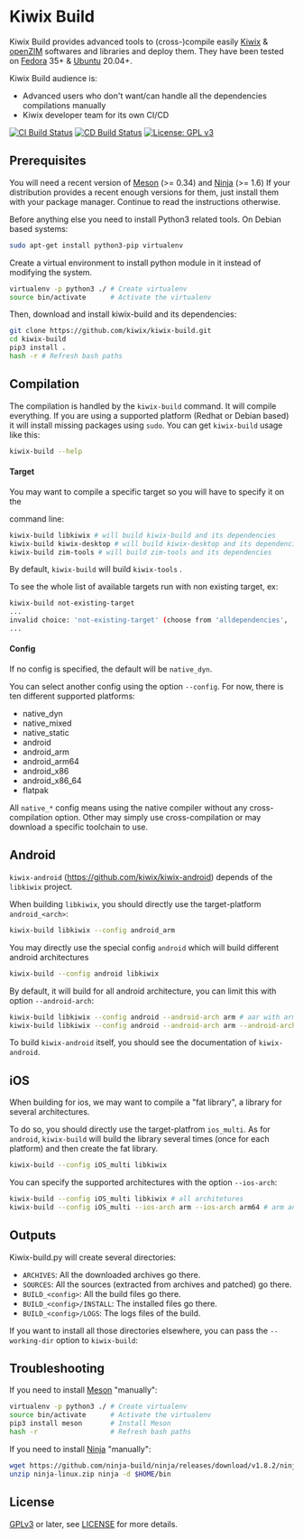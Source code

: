 # Kiwix Build

Kiwix Build provides advanced tools to (cross-)compile easily
[Kiwix](https://kiwix.org) & [openZIM](https://openzim.org) softwares
and libraries and deploy them. They have been tested on
[Fedora](https://getfedora.org) 35+ & [Ubuntu](https://ubuntu.com)
20.04+.

Kiwix Build audience is:
* Advanced users who don't want/can handle all the dependencies
  compilations manually
* Kiwix developer team for its own CI/CD

[![CI Build Status](https://github.com/kiwix/kiwix-build/actions/workflows/ci.yml/badge.svg?branch=main)](https://github.com/kiwix/kiwix-build/actions/workflows/ci.yml?query=branch%3Amain)
[![CD Build Status](https://github.com/kiwix/kiwix-build/actions/workflows/releaseNigthly.yml/badge.svg?branch=main)](https://github.com/kiwix/kiwix-build/actions/workflows/releaseNigthly.yml?query=branch%3Amain)
[![License: GPL v3](https://img.shields.io/badge/License-GPLv3-blue.svg)](https://www.gnu.org/licenses/gpl-3.0)

Prerequisites
-------------

You will need a recent version of [Meson](https://mesonbuild.com/) (>=
0.34) and [Ninja](https://ninja-build.org) (>= 1.6) If your
distribution provides a recent enough versions for them, just install
them with your package manager. Continue to read the instructions
otherwise.

Before anything else you need to install Python3 related tools. On Debian
based systems:
```bash
sudo apt-get install python3-pip virtualenv
```

Create a virtual environment to install python module in it instead
of modifying the system.
```bash
virtualenv -p python3 ./ # Create virtualenv
source bin/activate      # Activate the virtualenv
```

Then, download and install kiwix-build and its dependencies:
```bash
git clone https://github.com/kiwix/kiwix-build.git
cd kiwix-build
pip3 install .
hash -r # Refresh bash paths
```

Compilation
-----------

The compilation is handled by the `kiwix-build` command. It will compile
everything. If you are using a supported platform (Redhat or Debian
based) it will install missing packages using `sudo`. You can get
`kiwix-build` usage like this:
```bash
kiwix-build --help
```

#### Target

You may want to compile a specific target so you will have to specify it on the

command line:
```bash
kiwix-build libkiwix # will build kiwix-build and its dependencies
kiwix-build kiwix-desktop # will build kiwix-desktop and its dependencies
kiwix-build zim-tools # will build zim-tools and its dependencies
```

By default, `kiwix-build` will build `kiwix-tools` .

To see the whole list of available targets run with non existing target, ex:

```bash
kiwix-build not-existing-target
...
invalid choice: 'not-existing-target' (choose from 'alldependencies', 'android-ndk',
...
```

#### Config

If no config is specified, the default will be `native_dyn`.

You can select another config using the option
`--config`. For now, there is ten different supported
platforms:

- native_dyn
- native_mixed
- native_static
- android
- android_arm
- android_arm64
- android_x86
- android_x86_64
- flatpak

All `native_*` config means using the native compiler without any cross-compilation option.
Other may simply use cross-compilation or may download a specific toolchain to use.

Android
-------

`kiwix-android` (https://github.com/kiwix/kiwix-android) depends of
the `libkiwix` project.

When building `libkiwix`, you should directly use the
target-platform `android_<arch>`:
```bash
kiwix-build libkiwix --config android_arm
```

You may directly use the special config `android` which will build different android architectures
```bash
kiwix-build --config android libkiwix
```

By default, it will build for all android architecture,
you can limit this with option `--android-arch`:
```bash
kiwix-build libkiwix --config android --android-arch arm # aar with arm architecture
kiwix-build libkiwix --config android --android-arch arm --android-arch arm64 # aan with arm and arm64 architectures
```

To build `kiwix-android` itself, you should see the documentation of `kiwix-android`.

iOS
---

When building for ios, we may want to compile a "fat library", a library
for several architectures.

To do so, you should directly use the target-platfrom `ios_multi`.
As for `android`, `kiwix-build` will build the library several times
(once for each platform) and then create the fat library.
```bash
kiwix-build --config iOS_multi libkiwix
```

You can specify the supported architectures with the option `--ios-arch`:
```bash
kiwix-build --config iOS_multi libkiwix # all architetures
kiwix-build --config iOS_multi --ios-arch arm --ios-arch arm64 # arm and arm64 arch only
```

Outputs
-------

Kiwix-build.py will create several directories:
- `ARCHIVES`: All the downloaded archives go there.
- `SOURCES`: All the sources (extracted from archives and patched) go there.
- `BUILD_<config>`: All the build files go there.
- `BUILD_<config>/INSTALL`: The installed files go there.
- `BUILD_<config>/LOGS`: The logs files of the build.

If you want to install all those directories elsewhere, you can pass the
`--working-dir` option to `kiwix-build`:

Troubleshooting
---------------

If you need to install [Meson](https://mesonbuild.com/) "manually":
```bash
virtualenv -p python3 ./ # Create virtualenv
source bin/activate      # Activate the virtualenv
pip3 install meson       # Install Meson
hash -r                  # Refresh bash paths
```

If you need to install [Ninja](https://ninja-build.org) "manually":
```bash
wget https://github.com/ninja-build/ninja/releases/download/v1.8.2/ninja-linux.zip
unzip ninja-linux.zip ninja -d $HOME/bin
```

License
-------

[GPLv3](https://www.gnu.org/licenses/gpl-3.0) or later, see
[LICENSE](LICENSE) for more details.
